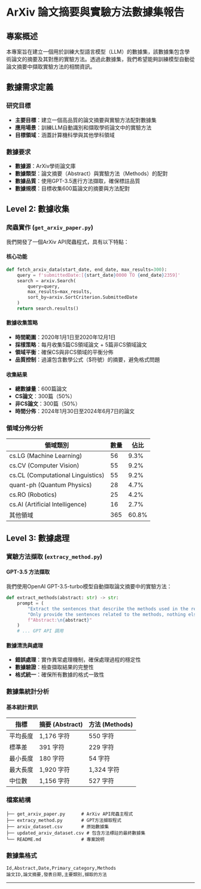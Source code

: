 # ArXiv 論文摘要與實驗方法數據集報告

## 專案概述

本專案旨在建立一個用於訓練大型語言模型（LLM）的數據集，該數據集包含學術論文的摘要及其對應的實驗方法。透過此數據集，我們希望能夠訓練模型自動從論文摘要中擷取實驗方法的相關資訊。

## 數據需求定義

### 研究目標
- **主要目標**：建立一個高品質的論文摘要與實驗方法配對數據集
- **應用場景**：訓練LLM自動識別和擷取學術論文中的實驗方法
- **目標領域**：涵蓋計算機科學與其他學科領域

### 數據要求
- **數據源**：ArXiv學術論文庫
- **數據類型**：論文摘要（Abstract）與實驗方法（Methods）的配對
- **數據品質**：使用GPT-3.5進行方法擷取，確保標註品質
- **數據規模**：目標收集600篇論文的摘要與方法配對

## Level 2: 數據收集

### 爬蟲實作 (`get_arxiv_paper.py`)

我們開發了一個ArXiv API爬蟲程式，具有以下特點：

#### 核心功能
```python
def fetch_arxiv_data(start_date, end_date, max_results=300):
    query = f'submittedDate:[{start_date}0000 TO {end_date}2359]'
    search = arxiv.Search(
        query=query,
        max_results=max_results,
        sort_by=arxiv.SortCriterion.SubmittedDate
    )
    return search.results()
```

#### 數據收集策略
- **時間範圍**：2020年1月1日至2020年12月1日
- **採樣策略**：每月收集5篇CS領域論文 + 5篇非CS領域論文
- **領域平衡**：確保CS與非CS領域的平衡分佈
- **品質控制**：過濾包含數學公式（$符號）的摘要，避免格式問題

#### 收集結果
- **總數據量**：600篇論文
- **CS論文**：300篇（50%）
- **非CS論文**：300篇（50%）
- **時間分佈**：2024年1月30日至2024年6月7日的論文

### 領域分佈分析
| 領域類別 | 數量 | 佔比 |
|---------|------|------|
| cs.LG (Machine Learning) | 56 | 9.3% |
| cs.CV (Computer Vision) | 55 | 9.2% |
| cs.CL (Computational Linguistics) | 55 | 9.2% |
| quant-ph (Quantum Physics) | 28 | 4.7% |
| cs.RO (Robotics) | 25 | 4.2% |
| cs.AI (Artificial Intelligence) | 16 | 2.7% |
| 其他領域 | 365 | 60.8% |

## Level 3: 數據處理

### 實驗方法擷取 (`extracy_method.py`)

#### GPT-3.5 方法擷取
我們使用OpenAI GPT-3.5-turbo模型自動擷取論文摘要中的實驗方法：

```python
def extract_methods(abstract: str) -> str:
    prompt = (
        "Extract the sentences that describe the methods used in the research from the following abstract. "
        "Only provide the sentences related to the methods, nothing else.\n\n"
        f"Abstract:\n{abstract}"
    )
    # ... GPT API 調用
```

#### 數據清洗與處理
- **錯誤處理**：實作異常處理機制，確保處理過程的穩定性
- **數據驗證**：檢查擷取結果的完整性
- **格式統一**：確保所有數據的格式一致性

### 數據集統計分析

#### 基本統計資訊
| 指標 | 摘要 (Abstract) | 方法 (Methods) |
|------|----------------|----------------|
| 平均長度 | 1,176 字符 | 550 字符 |
| 標準差 | 391 字符 | 229 字符 |
| 最小長度 | 180 字符 | 54 字符 |
| 最大長度 | 1,920 字符 | 1,324 字符 |
| 中位數 | 1,156 字符 | 527 字符 |


### 檔案結構
```
├── get_arxiv_paper.py      # ArXiv API爬蟲主程式
├── extracy_method.py       # GPT方法擷取程式
├── arxiv_dataset.csv       # 原始數據集
├── updated_arxiv_dataset.csv # 包含方法標註的最終數據集
└── README.md               # 專案說明
```


### 數據集格式
```csv
Id,Abstract,Date,Primary_category,Methods
論文ID,論文摘要,發表日期,主要類別,擷取的方法
```

---
